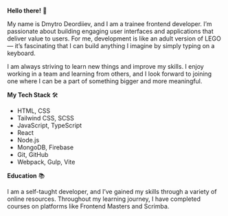 **Hello there!** 👋

My name is Dmytro Deordiiev, and I am a trainee frontend developer. I’m passionate about building engaging user interfaces and applications that deliver value to users. For me, development is like an adult version of LEGO — it’s fascinating that I can build anything I imagine by simply typing on a keyboard.

I am always striving to learn new things and improve my skills. I enjoy working in a team and learning from others, and I look forward to joining one where I can be a part of something bigger and more meaningful.

**My Tech Stack**  🛠️

- HTML, CSS
- Tailwind CSS, SCSS
- JavaScript, TypeScript
- React
- Node.js
- MongoDB, Firebase
- Git, GitHub
- Webpack, Gulp, Vite

**Education** 📚

I am a self-taught developer, and I’ve gained my skills through a variety of online resources. Throughout my learning journey, I have completed courses on platforms like Frontend Masters and Scrimba.
